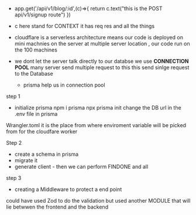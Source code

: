 
- app.get('/api/v1/blog/:id',(c)=>{
  return c.text("this is the POST api/v1/signup route")
})
-  c here stand for CONTEXT it has req res and all the things

- cloudflare is a serverless architecture means our code is deployed on mini machnies  on the server at multiple server location , our code run on the 100 machines 

- we dont let the server talk directly to our databse we use **CONNECTION POOL** 
    many server send multiple request to this this send sinlge request to the Database

    - prisma help us in connection pool 

step 1
- initialize prisma 
    npm i prisma 
    npx prisma init
    change the DB url in the .env file in prisma 

Wrangler.toml
  it is the place from where enviroment variable will be picked from for the cloudfare worker

Step 2 
  - create a schema in prisma 
  - migrate it
  - generate client - then we can perform FINDONE and all
  

step 3 
 - creating a Middleware to protect a end point




 could have used Zod to do the validation but used another MODULE that will lie betwwen the frontend and the backend